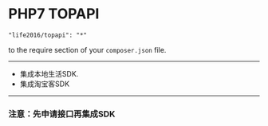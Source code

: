 PHP7 TOPAPI
==============


```
"life2016/topapi": "*"
```

to the require section of your `composer.json` file.

----
- 集成本地生活SDK.
- 集成淘宝客SDK

----
### 注意：先申请接口再集成SDK